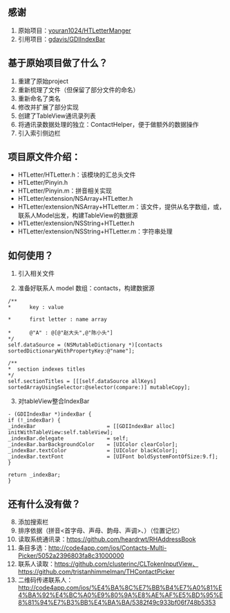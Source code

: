 
## 感谢
1. 原始项目：[youran1024/HTLetterManger](https://github.com/youran1024/HTLetterManger)
2. 引用项目：[gdavis/GDIIndexBar](https://github.com/gdavis/GDIIndexBar)

## 基于原始项目做了什么？

1. 重建了原始project
2. 重新梳理了文件（但保留了部分文件的命名）
3. 重新命名了类名
4. 修改并扩展了部分实现
5. 创建了TableView通讯录列表
6. 将通讯录数据处理的独立：ContactHelper，便于做额外的数据操作
7. 引入索引侧边栏

## 项目原文件介绍：

* HTLetter/HTLetter.h：该模块的汇总头文件
* HTLetter/Pinyin.h
* HTLetter/Pinyin.m：拼音相关实现
* HTLetter/extension/NSArray+HTLetter.h
* HTLetter/extension/NSArray+HTLetter.m：该文件，提供从名字数组，或，联系人Model出发，构建TableView的数据源
* HTLetter/extension/NSString+HTLetter.h
* HTLetter/extension/NSString+HTLetter.m：字符串处理

## 如何使用？
1. 引入相关文件

2. 准备好联系人 model 数组：contacts，构建数据源
```objc
/**
*      key : value

*      first letter : name array

*      @"A" : @[@"赵大头",@"陈小头"]
*/
self.dataSource = (NSMutableDictionary *)[contacts sortedDictionaryWithPropertyKey:@"name"];

/**
*  section indexes titles
*/
self.sectionTitles = [[[self.dataSource allKeys] sortedArrayUsingSelector:@selector(compare:)] mutableCopy];
```

3. 对tableView整合IndexBar
```objc
- (GDIIndexBar *)indexBar {
if (!_indexBar) {
_indexBar                       = [[GDIIndexBar alloc] initWithTableView:self.tableView];
_indexBar.delegate              = self;
_indexBar.barBackgroundColor    = [UIColor clearColor];
_indexBar.textColor             = [UIColor blackColor];
_indexBar.textFont              = [UIFont boldSystemFontOfSize:9.f];
}

return _indexBar;
}
```

## 还有什么没有做？

8. 添加搜索栏
9. 排序依据（拼音<首字母、声母、韵母、声调>、）（位置记忆）
10. 读取系统通讯录：https://github.com/heardrwt/RHAddressBook
11. 条目多选：http://code4app.com/ios/Contacts-Multi-Picker/5052a2396803fa8c31000000
12. 联系人读取：https://github.com/clusterinc/CLTokenInputView、https://github.com/tristanhimmelman/THContactPicker
13. 二维码传递联系人：http://code4app.com/ios/%E4%BA%8C%E7%BB%B4%E7%A0%81%E4%BA%92%E4%BC%A0%E9%80%9A%E8%AE%AF%E5%BD%95%E8%81%94%E7%B3%BB%E4%BA%BA/5382f49c933bf06f748b5353

